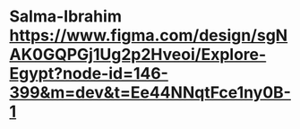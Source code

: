 # Salma-Ibrahim   https://www.figma.com/design/sgNAK0GQPGj1Ug2p2Hveoi/Explore-Egypt?node-id=146-399&m=dev&t=Ee44NNqtFce1ny0B-1
